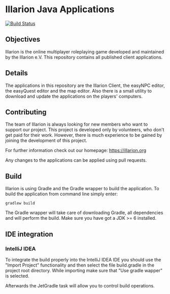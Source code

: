Illarion Java Applications
==========================

[![Build Status](https://illarion.org:8080/job/Illarion%20Applications/badge/icon)](https://illarion.org:8080/job/Illarion%20Applications/)

Objectives
----------

Illarion is the online multiplayer roleplaying game developed and maintained by
the Illarion e.V. This repository contains all published client applications.

Details
-------

The applications in this repository are the Illarion Client, the easyNPC
editor, the easyQuest editor and the map editor. Also there is a small utility
to download and update the applications on the players' computers.

Contributing
------------

The team of Illarion is always looking for new members who want to support our
project. This project is developed only by volunteers, who don't get
paid for their work. However, there is much experience to be gained by joining
the development of this project.

For further information check out our homepage: https://illarion.org

Any changes to the applications can be applied using pull requests.

Build
-----

Illarion is using Gradle and the Gradle wrapper to build the application. To
build the application from command line simply enter:

```Batchfile
gradlew build
```

The Gradle wrapper will take care of downloading Gradle, all dependencies and
will perform the build. Make sure you have got a JDK >= 6 installed.

IDE integration
---------------
### IntelliJ IDEA

To integrate the build properly into the IntelliJ IDEA IDE you should use the
"Import Project" functionality and then select the file build.gradle in the
project root directory.
While importing make sure that "Use gradle wapper" is selected.

Afterwards the JetGradle task will allow you to control build operations.
